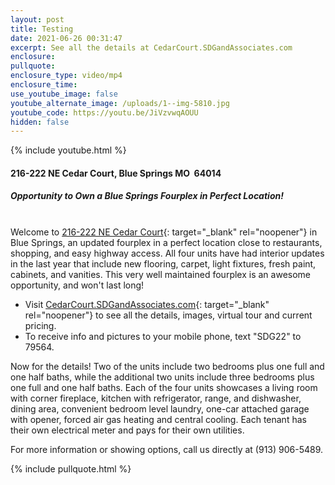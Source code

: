 ```yaml
---
layout: post
title: Testing
date: 2021-06-26 00:31:47
excerpt: See all the details at CedarCourt.SDGandAssociates.com
enclosure:
pullquote:
enclosure_type: video/mp4
enclosure_time:
use_youtube_image: false
youtube_alternate_image: /uploads/1--img-5810.jpg
youtube_code: https://youtu.be/JiVzvwqAOUU
hidden: false
---
```

{% include youtube.html %}

#### 216-222 NE Cedar Court, Blue Springs MO&nbsp; 64014

##### Opportunity to Own a Blue Springs Fourplex in Perfect Location\!

<br>Welcome to [216-222 NE Cedar Court](http://cedarcourt.ihousenet.com/){: target="_blank" rel="noopener"} in Blue Springs, an updated fourplex in a perfect location close to restaurants, shopping, and easy highway access. All four units have had interior updates in the last year that include new flooring, carpet, light fixtures, fresh paint, cabinets, and vanities. This very well maintained fourplex is an awesome opportunity, and won't last long\!

* Visit [CedarCourt.SDGandAssociates.com](http://CedarCourt.SDGandAssociates.com){: target="_blank" rel="noopener"} to see all the details, images, virtual tour and current pricing.
* To receive info and pictures to your mobile phone, text "SDG22" to 79564.

Now for the details\! Two of the units include two bedrooms plus one full and one half baths, while the additional two units include three bedrooms plus one full and one half baths. Each of the four units showcases a living room with corner fireplace, kitchen with refrigerator, range, and dishwasher, dining area, convenient bedroom level laundry, one-car attached garage with opener, forced air gas heating and central cooling. Each tenant has their own electrical meter and pays for their own utilities.

For more information or showing options, call us directly at (913) 906-5489.

{% include pullquote.html %}
